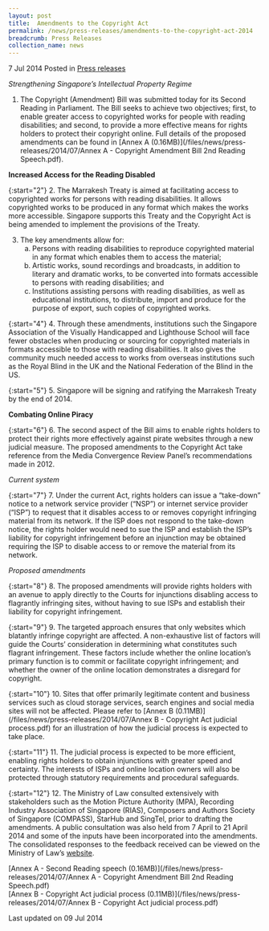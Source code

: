 ```yaml
---
layout: post
title:  Amendments to the Copyright Act
permalink: /news/press-releases/amendments-to-the-copyright-act-2014
breadcrumb: Press Releases
collection_name: news
---
```


7 Jul 2014 Posted in [Press releases](/news/press-releases)

*Strengthening Singapore’s Intellectual Property Regime*

1. The Copyright (Amendment) Bill was submitted today for its Second Reading in Parliament. The Bill seeks to achieve two objectives; first, to enable greater access to copyrighted works for people with reading disabilities; and second, to provide a more effective means for rights holders to protect their copyright online. Full details of the proposed amendments can be found in [Annex A (0.16MB)](/files/news/press-releases/2014/07/Annex A - Copyright Amendment Bill 2nd Reading Speech.pdf).

**Increased Access for the Reading Disabled**

{:start="2"}
2. The Marrakesh Treaty is aimed at facilitating access to copyrighted works for persons with reading disabilities. It allows copyrighted works to be produced in any format which makes the works more accessible. Singapore supports this Treaty and the Copyright Act is being amended to implement the provisions of the Treaty.


<ol start="3">
<li>The key amendments allow for:
<ol style="list-style-type: lower-alpha;">
<li>Persons with reading disabilities to reproduce copyrighted material in any format which enables them to access the material;</li>
<li>Artistic works, sound recordings and broadcasts, in addition to literary and dramatic works, to be converted into formats accessible to persons with reading disabilities; and</li>
<li>Institutions assisting persons with reading disabilities, as well as educational institutions, to distribute, import and produce for the purpose of export, such copies of copyrighted works.</li>
</ol>
</li>
</ol>

{:start="4"}
4. Through these amendments, institutions such the Singapore Association of the Visually Handicapped and Lighthouse School will face fewer obstacles when producing or sourcing for copyrighted materials in formats accessible to those with reading disabilities. It also gives the community much needed access to works from overseas institutions such as the Royal Blind in the UK and the National Federation of the Blind in the US.

{:start="5"}
5. Singapore will be signing and ratifying the Marrakesh Treaty by the end of 2014.

**Combating Online Piracy**

{:start="6"}
6. The second aspect of the Bill aims to enable rights holders to protect their rights more effectively against pirate websites through a new judicial measure. The proposed amendments to the Copyright Act take reference from the Media Convergence Review Panel’s recommendations made in 2012.

*Current system*

{:start="7"}
7. Under the current Act, rights holders can issue a “take-down” notice to a network service provider (“NSP”) or internet service provider (“ISP”) to request that it disables access to or removes copyright infringing material from its network. If the ISP does not respond to the take-down notice, the rights holder would need to sue the ISP and establish the ISP’s liability for copyright infringement before an injunction may be obtained requiring the ISP to disable access to or remove the material from its network.

*Proposed amendments*

{:start="8"}
8. The proposed amendments will provide rights holders with an avenue to apply directly to the Courts for injunctions disabling access to flagrantly infringing sites, without having to sue ISPs and establish their liability for copyright infringement.

{:start="9"}
9. The targeted approach ensures that only websites which blatantly infringe copyright are affected. A non-exhaustive list of factors will guide the Courts’ consideration in determining what constitutes such flagrant infringement. These factors include whether the online location’s primary function is to commit or facilitate copyright infringement; and whether the owner of the online location demonstrates a disregard for copyright.

{:start="10"}
10. Sites that offer primarily legitimate content and business services such as cloud storage services, search engines and social media sites will not be affected. Please refer to  [Annex B (0.11MB)](/files/news/press-releases/2014/07/Annex B - Copyright Act judicial process.pdf) for an illustration of how the judicial process is expected to take place.

{:start="11"}
11. The judicial process is expected to be more efficient, enabling rights holders to obtain injunctions with greater speed and certainty. The interests of ISPs and online location owners will also be protected through statutory requirements and procedural safeguards.

{:start="12"}
12. The Ministry of Law consulted extensively with stakeholders such as the Motion Picture Authority (MPA), Recording Industry Association of Singapore (RIAS), Composers and Authors Society of Singapore (COMPASS), StarHub and SingTel, prior to drafting the amendments. A public consultation was also held from 7 April to 21 April 2014 and some of the inputs have been incorporated into the amendments.  The consolidated responses to the feedback received can be viewed on the Ministry of Law’s [website](). 

[Annex A - Second Reading speech (0.16MB)](/files/news/press-releases/2014/07/Annex A - Copyright Amendment Bill 2nd Reading Speech.pdf)  
[Annex B - Copyright Act judicial process (0.11MB)](/files/news/press-releases/2014/07/Annex B - Copyright Act judicial process.pdf)

<p class="right-side-updated">Last updated on 09 Jul 2014
</p>













